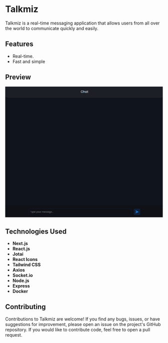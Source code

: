# Talkmiz

Talkmiz is ​​a real-time messaging application that allows users from all over the world to communicate quickly and easily.

## Features

- Real-time.
- Fast and simple

## Preview

![](./preview/talkmiz_preview.gif)

## Technologies Used

- **Next.js**
- **React.js**
- **Jotai**
- **React Icons**
- **Tailwind CSS**
- **Axios**
- **Socket.io**
- **Node.js**
- **Express**
- **Docker**

## Contributing

Contributions to Talkmiz are welcome! If you find any bugs, issues, or have suggestions for improvement, please open an issue on the project's GitHub repository. If you would like to contribute code, feel free to open a pull request.
